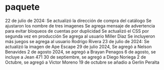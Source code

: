 # paquete
22 de julio de 2024: Se actualizó la dirección de compra del catálogo
Se ajustaron los nombre de tres imagenes
Se agrega mensaje de advertencia para evitar bloqueos de cuentas por duplicidad
Se actualizó el CSS por segunda vez en producción
Se agrega al usuario Miller Diaz
Se  incluyeron más juegos
se agrega al usuario Rodrigo Rivera 
23 de julio de 2024: Se actualizó la imagen de Ape Escape
29 de julio 2024, Se agregó a Nelson Benavides
2 de agosto 2024, se agregó a Brayan Penagos
6 de agosto, se incluye a Jean 471
30 de septiembre, se agregó a Diego Noriega
2 de Octubre, se agregó a Victor Moreno
19 de octubre se añadio a Gerlin Peralta
